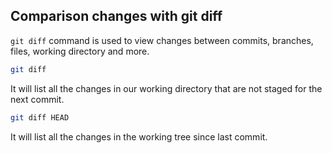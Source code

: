 ## Comparison changes with git diff

`git diff` command is used to view changes between commits, branches, files, working directory and more.

```bash
git diff
```

It will list all the changes in our working directory that are not staged for the next commit.


```bash
git diff HEAD
```

It will list all the changes in the working tree since last commit.


